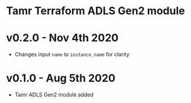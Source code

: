 # Tamr Terraform ADLS Gen2 module

# v0.2.0 - Nov 4th 2020
* Changes input `name` to `instance_name` for clarity

# v0.1.0 - Aug 5th 2020
* Tamr ADLS Gen2 module added
